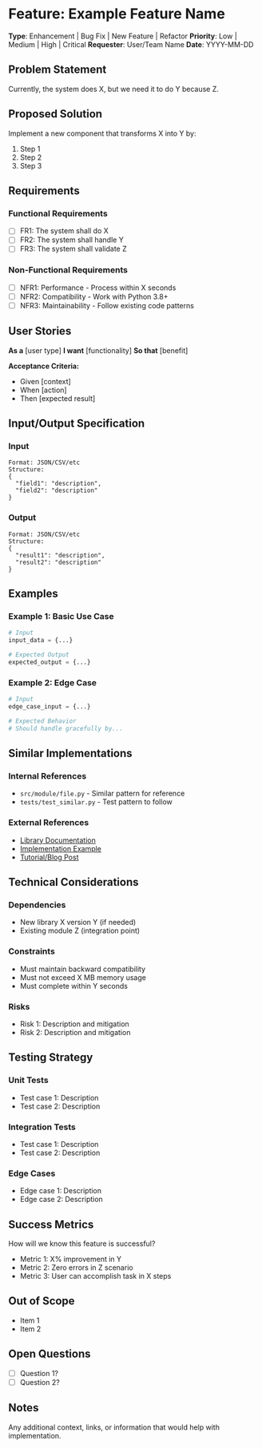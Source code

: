# Feature: Example Feature Name

**Type**: Enhancement | Bug Fix | New Feature | Refactor
**Priority**: Low | Medium | High | Critical
**Requester**: User/Team Name
**Date**: YYYY-MM-DD

## Problem Statement

<!-- Describe the problem or need this feature addresses -->
Currently, the system does X, but we need it to do Y because Z.

## Proposed Solution

<!-- High-level description of how to solve the problem -->
Implement a new component that transforms X into Y by:
1. Step 1
2. Step 2
3. Step 3

## Requirements

### Functional Requirements
- [ ] FR1: The system shall do X
- [ ] FR2: The system shall handle Y
- [ ] FR3: The system shall validate Z

### Non-Functional Requirements
- [ ] NFR1: Performance - Process within X seconds
- [ ] NFR2: Compatibility - Work with Python 3.8+
- [ ] NFR3: Maintainability - Follow existing code patterns

## User Stories

**As a** [user type]
**I want** [functionality]
**So that** [benefit]

**Acceptance Criteria:**
- Given [context]
- When [action]
- Then [expected result]

## Input/Output Specification

### Input
```
Format: JSON/CSV/etc
Structure:
{
  "field1": "description",
  "field2": "description"
}
```

### Output
```
Format: JSON/CSV/etc
Structure:
{
  "result1": "description",
  "result2": "description"
}
```

## Examples

### Example 1: Basic Use Case
```python
# Input
input_data = {...}

# Expected Output
expected_output = {...}
```

### Example 2: Edge Case
```python
# Input
edge_case_input = {...}

# Expected Behavior
# Should handle gracefully by...
```

## Similar Implementations

### Internal References
<!-- Point to similar features in codebase -->
- `src/module/file.py` - Similar pattern for reference
- `tests/test_similar.py` - Test pattern to follow

### External References
<!-- Links to libraries, docs, examples that show how to implement this -->
- [Library Documentation](https://example.com/docs)
- [Implementation Example](https://github.com/example/repo)
- [Tutorial/Blog Post](https://example.com/tutorial)

## Technical Considerations

### Dependencies
- New library X version Y (if needed)
- Existing module Z (integration point)

### Constraints
- Must maintain backward compatibility
- Must not exceed X MB memory usage
- Must complete within Y seconds

### Risks
- Risk 1: Description and mitigation
- Risk 2: Description and mitigation

## Testing Strategy

### Unit Tests
- Test case 1: Description
- Test case 2: Description

### Integration Tests
- Test case 1: Description
- Test case 2: Description

### Edge Cases
- Edge case 1: Description
- Edge case 2: Description

## Success Metrics

How will we know this feature is successful?
- Metric 1: X% improvement in Y
- Metric 2: Zero errors in Z scenario
- Metric 3: User can accomplish task in X steps

## Out of Scope

<!-- Explicitly list what this feature will NOT include -->
- Item 1
- Item 2

## Open Questions

<!-- Questions that need answers before implementation -->
- [ ] Question 1?
- [ ] Question 2?

## Notes

Any additional context, links, or information that would help with implementation.
